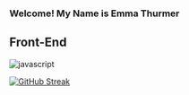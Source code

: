 ### Welcome! My Name is Emma Thurmer

## Front-End

![javascript](https://img.shields.io/badge/-JavaScript-black?style=flat-square&logo=appveyor)



[![GitHub Streak](https://github-readme-streak-stats.herokuapp.com/?user=DenverCoder1)](https://git.io/streak-stats)
